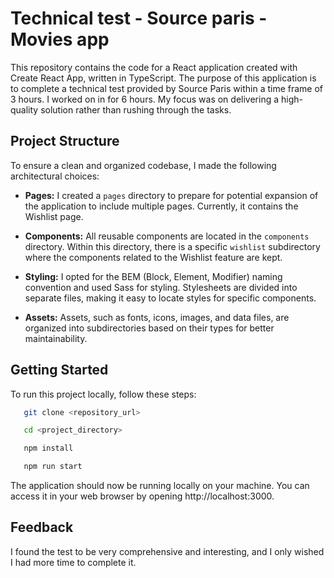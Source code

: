 # Technical test - Source paris - Movies app
This repository contains the code for a React application created with Create React App, written in TypeScript. The purpose of this application is to complete a technical test provided by Source Paris within a time frame of 3 hours. I worked on in for 6 hours. My focus was on delivering a high-quality solution rather than rushing through the tasks.

## Project Structure

To ensure a clean and organized codebase, I made the following architectural choices:

- **Pages:** I created a `pages` directory to prepare for potential expansion of the application to include multiple pages. Currently, it contains the Wishlist page.

- **Components:** All reusable components are located in the `components` directory. Within this directory, there is a specific `wishlist` subdirectory where the components related to the Wishlist feature are kept.

- **Styling:** I opted for the BEM (Block, Element, Modifier) naming convention and used Sass for styling. Stylesheets are divided into separate files, making it easy to locate styles for specific components.

- **Assets:** Assets, such as fonts, icons, images, and data files, are organized into subdirectories based on their types for better maintainability.

## Getting Started

To run this project locally, follow these steps:

```bash
   git clone <repository_url>

   cd <project_directory>

   npm install

   npm run start
```

The application should now be running locally on your machine. You can access it in your web browser by opening http://localhost:3000.


## Feedback

I found the test to be very comprehensive and interesting, and I only wished I had more time to complete it.

